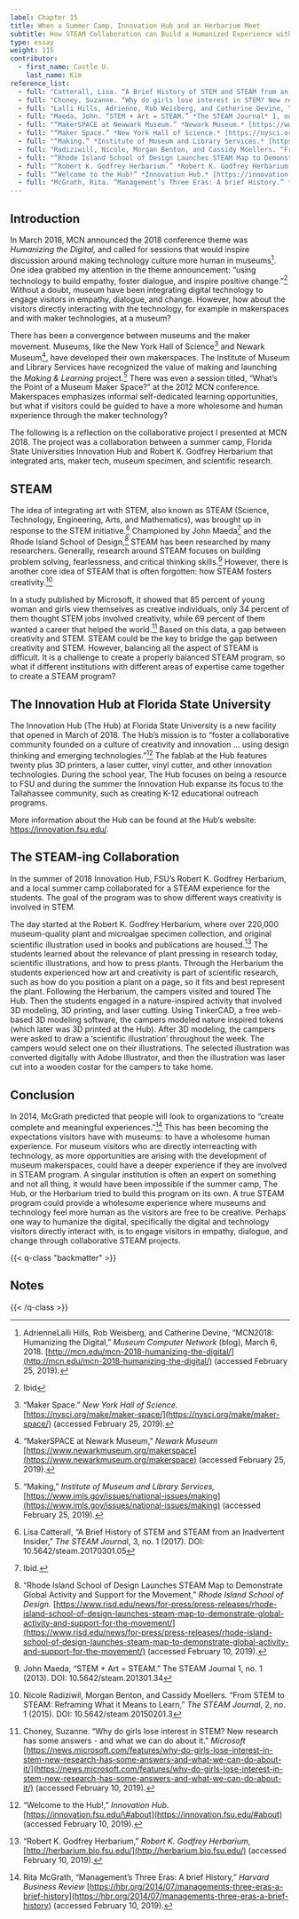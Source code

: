 ```yaml
---
label: Chapter 15
title: When a Summer Camp, Innovation Hub and an Herbarium Meet
subtitle: How STEAM Collaboration can Build a Humanized Experience with Technology
type: essay
weight: 115
contributor:
  - first_name: Castle U. 
    last_name: Kim
reference_list:
  - full: "Catterall, Lisa. “A Brief History of STEM and STEAM from an Inadvertent Insider.” *The STEAM Journal.* 3, no. 1 (2017). DOI: 10.5642/steam.20170301.05"
  - full: "Choney, Suzanne. “Why do girls lose interest in STEM? New research has some answers - and what we can do about it.” *Microsoft.* [https://news.microsoft.com/features/why-do-girls-lose-interest-in-stem-new-research-has-some-answers-and-what-we-can-do-about-it/](https://news.microsoft.com/features/why-do-girls-lose-interest-in-stem-new-research-has-some-answers-and-what-we-can-do-about-it/) (accessed February 10, 2019)."
  - full: "Lalli Hills, Adrienne, Rob Weisberg, and Catherine Devine, “MCN2018: Humanizing the Digital.” *Museum Computer Network* (blog), March 6, 2018. [http://mcn.edu/mcn-2018-humanizing-the-digital/](http://mcn.edu/mcn-2018-humanizing-the-digital/) (accessed February 10, 2019)."
  - full: "Maeda, John. “STEM + Art = STEAM.” *The STEAM Journal* 1, no. 1 (2013). DOI: 10.5642/steam.201301.34 "
  - full: "“MakerSPACE at Newwark Museum.” *Newark Museum.* [https://www.newarkmuseum.org/makerspace](https://www.newarkmuseum.org/makerspace) (accessed February 10, 2019)."
  - full: "“Maker Space.” *New York Hall of Science.* [https://nysci.org/make/maker-space/](https://nysci.org/make/maker-space/) (accessed February 10, 2019)."
  - full: "“Making.” *Institute of Museum and Library Services.* [https://www.imls.gov/issues/national-issues/making](https://www.imls.gov/issues/national-issues/making) (accessed February 10, 2019)."
  - full: "Radiziwill, Nicole, Morgan Benton, and Cassidy Moellers. “From STEM to STEAM: Reframing What it Means to Learn.” *The STEAM Journal* 2, no. 1 (2015). DOI: 10.5642/steam.20150201.3"
  - full: "“Rhode Island School of Design Launches STEAM Map to Demonstrate Global Activity and Support for the Movement.” *Rhode Island School of Design.* [https://www.risd.edu/news/for-press/press-releases/rhode-island-school-of-design-launches-steam-map-to-demonstrate-global-activity-and-support-for-the-movement/](https://www.risd.edu/news/for-press/press-releases/rhode-island-school-of-design-launches-steam-map-to-demonstrate-global-activity-and-support-for-the-movement/) (accessed February 10, 2019)."
  - full: "“Robert K. Godfrey Herbarium.” *Robert K. Godfrey Herbarium.* [http://herbarium.bio.fsu.edu](http://herbarium.bio.fsu.edu) (accessed February 10, 2019)."
  - full: "“Welcome to the Hub!” *Innovation Hub.* [https://innovation.fsu.edu/#about](https://innovation.fsu.edu/#about) (accessed February 10, 2019)."
  - full: "McGrath, Rita. “Management’s Three Eras: A brief History.” *Harvard Business Review*. [https://hbr.org/2014/07/managements-three-eras-a-brief-history](https://hbr.org/2014/07/managements-three-eras-a-brief-history). (accessed February 10, 2019)."
---
```


## Introduction

In March 2018, MCN announced the 2018 conference theme was *Humanizing the Digital,* and called for sessions that would inspire discussion around making technology culture more human in museums[^1]. One idea grabbed my attention in the theme announcement: “using technology to build empathy, foster dialogue, and inspire positive change.”[^2] Without a doubt, museum have been integrating digital technology to engage visitors in empathy, dialogue, and change. However, how about the visitors directly interacting with the technology, for example in makerspaces and with maker technologies, at a museum?

There has been a convergence between museums and the maker movement. Museums, like the New York Hall of Science[^3] and Newark Museum[^4], have developed their own makerspaces. The Institute of Museum and Library Services have recognized the value of making and launching the *Making & Learning* project.[^5] There was even a session titled, “What’s the Point of a Museum Maker Space?” at the 2012 MCN conference. Makerspaces emphasizes informal self-dedicated learning opportunities, but what if visitors could be guided to have a more wholesome and human experience through the maker technology?

The following is a reflection on the collaborative project I presented at MCN 2018. The project was a collaboration between a summer camp, Florida State Universities Innovation Hub and Robert K. Godfrey Herbarium that integrated arts, maker tech, museum specimen, and scientific research.

## STEAM

The idea of integrating art with STEM, also known as STEAM (Science, Technology, Engineering, Arts, and Mathematics), was brought up in response to the STEM initiative.[^6] Championed by John Maeda[^7] and the Rhode Island School of Design,[^8] STEAM has been researched by many researchers. Generally, research around STEAM focuses on building problem solving, fearlessness, and critical thinking skills.[^9] However, there is another core idea of STEAM that is often forgotten: how STEAM fosters creativity.[^10]

In a study published by Microsoft, it showed that 85 percent of young woman and girls view themselves as creative individuals, only 34 percent of them thought STEM jobs involved creativity, while 69 percent of them wanted a career that helped the world.[^11] Based on this data, a gap between creativity and STEM. STEAM could be the key to bridge the gap between creativity and STEM. However, balancing all the aspect of STEAM is difficult. It is a challenge to create a properly balanced STEAM program, so what if different institutions with different areas of expertise came together to create a STEAM program?

## The Innovation Hub at Florida State University

The Innovation Hub (The Hub) at Florida State University is a new facility that opened in March of 2018. The Hub’s mission is to “foster a collaborative community founded on a culture of creativity and innovation … using design thinking and emerging technologies.”[^12] The fablab at the Hub features twenty plus 3D printers, a laser cutter, vinyl cutter, and other innovation technologies. During the school year, The Hub focuses on being a resource to FSU and during the summer the Innovation Hub expanse its focus to the Tallahassee community, such as creating K-12 educational outreach programs.

More information about the Hub can be found at the Hub’s website: <https://innovation.fsu.edu/>.

## The STEAM-ing Collaboration

In the summer of 2018 Innovation Hub, FSU’s Robert K. Godfrey Herbarium, and a local summer camp collaborated for a STEAM experience for the students. The goal of the program was to show different ways creativity is involved in STEM.

The day started at the Robert K. Godfrey Herbarium, where over 220,000 museum-quality plant and microalgae specimen collection, and original scientific illustration used in books and publications are housed.[^13] The students learned about the relevance of plant pressing in research today, scientific illustrations, and how to press plants. Through the Herbarium the students experienced how art and creativity is part of scientific research, such as how do you position a plant on a page, so it fits and best represent the plant. Following the Herbarium, the campers visited and toured The Hub. Then the students engaged in a nature-inspired activity that involved 3D modeling, 3D printing, and laser cutting. Using TinkerCAD, a free web-based 3D modeling software, the campers modeled nature inspired tokens (which later was 3D printed at the Hub). After 3D modeling, the campers were asked to draw a ‘scientific illustration’ throughout the week. The campers would select one on their illustrations. The selected illustration was converted digitally with Adobe Illustrator, and then the illustration was laser cut into a wooden costar for the campers to take home.

## Conclusion

In 2014, McGrath predicted that people will look to organizations to “create complete and meaningful experiences.”[^14] This has been becoming the expectations visitors have with museums: to have a wholesome human experience. For museum visitors who are directly interreacting with technology, as more opportunities are arising with the development of museum makerspaces, could have a deeper experience if they are involved in STEAM program. A singular institution is often an expert on something and not all thing, it would have been impossible if the summer camp, The Hub, or the Herbarium tried to build this program on its own. A true STEAM program could provide a wholesome experience where museums and technology feel more human as the visitors are free to be creative. Perhaps one way to humanize the digital, specifically the digital and technology visitors directly interact with, is to engage visitors in empathy, dialogue, and change through collaborative STEAM projects.

{{< q-class "backmatter" >}}
## Notes
{{< /q-class >}}

[^1]: AdrienneLalli Hills, Rob Weisberg, and Catherine Devine, “MCN2018: Humanizing the Digital,” *Museum Computer Network* (blog), March 6, 2018. [http://mcn.edu/mcn-2018-humanizing-the-digital/](http://mcn.edu/mcn-2018-humanizing-the-digital/) (accessed February 25, 2019).

[^2]: Ibid

[^3]: “Maker Space.” *New York Hall of Science*. [https://nysci.org/make/maker-space/](https://nysci.org/make/maker-space/) (accessed February 25, 2019).

[^4]: “MakerSPACE at Newark Museum,” *Newark Museum* [https://www.newarkmuseum.org/makerspace](https://www.newarkmuseum.org/makerspace) (accessed February 25, 2019).

[^5]: “Making,” *Institute of Museum and Library Services,* [https://www.imls.gov/issues/national-issues/making](https://www.imls.gov/issues/national-issues/making) (accessed February 25, 2019).

[^6]: Lisa Catterall, “A Brief History of STEM and STEAM from an Inadvertent Insider,” *The STEAM Journa*l, 3, no. 1 (2017). DOI: 10.5642/steam.20170301.05

[^7]: Ibid.

[^8]:  “Rhode Island School of Design Launches STEAM Map to Demonstrate Global Activity and Support for the Movement,” *Rhode Island School of Design.* [https://www.risd.edu/news/for-press/press-releases/rhode-island-school-of-design-launches-steam-map-to-demonstrate-global-activity-and-support-for-the-movement/](https://www.risd.edu/news/for-press/press-releases/rhode-island-school-of-design-launches-steam-map-to-demonstrate-global-activity-and-support-for-the-movement/) (accessed February 10, 2019).

[^9]: John Maeda, “STEM + Art = STEAM.” The STEAM Journal 1, no. 1 (2013). DOI: 10.5642/steam.201301.34

[^10]: Nicole Radiziwil, Morgan Benton, and Cassidy Moellers. “From STEM to STEAM: Reframing What it Means to Learn,” *The STEAM Journa*l, 2, no. 1 (2015). DOI: 10.5642/steam.20150201.3

[^11]: Choney, Suzanne. “Why do girls lose interest in STEM? New research has some answers - and what we can do about it.” *Microsoft* [https://news.microsoft.com/features/why-do-girls-lose-interest-in-stem-new-research-has-some-answers-and-what-we-can-do-about-it/](https://news.microsoft.com/features/why-do-girls-lose-interest-in-stem-new-research-has-some-answers-and-what-we-can-do-about-it/) (accessed February 10, 2019).

[^12]: “Welcome to the Hub!,” *Innovation Hub.* [https://innovation.fsu.edu/\#about](https://innovation.fsu.edu/#about) (accessed February 10, 2019).

[^13]:  “Robert K. Godfrey Herbarium,” *Robert K. Godfrey Herbarium*, [http://herbarium.bio.fsu.edu/](http://herbarium.bio.fsu.edu/) (accessed February 10, 2019).

[^14]: Rita McGrath, “Management’s Three Eras: A brief History,” *Harvard Business Review* [https://hbr.org/2014/07/managements-three-eras-a-brief-history](https://hbr.org/2014/07/managements-three-eras-a-brief-history) (accessed February 10, 2019).
